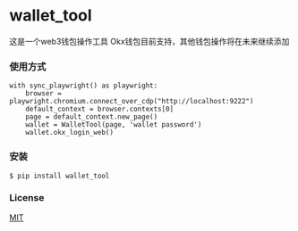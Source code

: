 # wallet_tool

这是一个web3钱包操作工具
Okx钱包目前支持，其他钱包操作将在未来继续添加

### 使用方式

```
with sync_playwright() as playwright:           
	browser = playwright.chromium.connect_over_cdp("http://localhost:9222")
	default_context = browser.contexts[0]
	page = default_context.new_page()
	wallet = WalletTool(page, 'wallet password')
	wallet.okx_login_web()  
```


### 安装

```
$ pip install wallet_tool
```


### License

[MIT](https://github.com/embzheng/wallet_tool?tab=MIT-1-ov-file)

